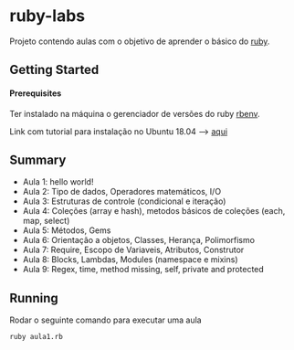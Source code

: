 ruby-labs
====

Projeto contendo aulas com o objetivo de aprender o básico do [ruby](https://ruby-doc.org/).


## Getting Started

#### Prerequisites

Ter instalado na máquina o gerenciador de versões do ruby [rbenv](https://github.com/rbenv/rbenv).

Link com tutorial para instalação no Ubuntu 18.04 --> [aqui](https://www.digitalocean.com/community/tutorials/how-to-install-ruby-on-rails-with-rbenv-on-ubuntu-18-04)


## Summary

- Aula 1: hello world!
- Aula 2: Tipo de dados, Operadores matemáticos, I/O
- Aula 3: Estruturas de controle (condicional e iteração)
- Aula 4: Coleções (array e hash), metodos básicos de coleções (each, map, select)
- Aula 5: Métodos, Gems
- Aula 6: Orientação a objetos, Classes, Herança, Polimorfismo
- Aula 7: Require, Escopo de Variaveis, Atributos, Construtor
- Aula 8: Blocks, Lambdas, Modules (namespace e mixins)
- Aula 9: Regex, time, method missing, self, private and protected

## Running

Rodar o seguinte comando para executar uma aula

```shell
ruby aula1.rb
```

